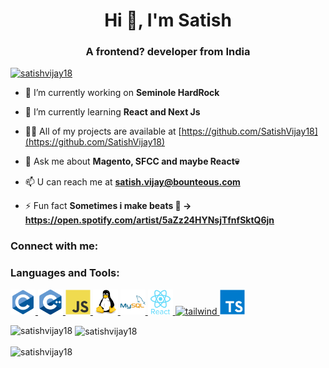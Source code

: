 <h1 align="center">Hi 👋, I'm Satish</h1>
<h3 align="center">A frontend? developer from India</h3>

<p align="left"> <a href="https://github.com/ryo-ma/github-profile-trophy"><img src="https://github-profile-trophy.vercel.app/?username=satishvijay18" alt="satishvijay18" /></a> </p>

- 🔭 I’m currently working on **Seminole HardRock**

- 🌱 I’m currently learning **React and Next Js**

- 👨‍💻 All of my projects are available at [https://github.com/SatishVijay18](https://github.com/SatishVijay18)

- 💬 Ask me about **Magento, SFCC and maybe React💀**

- 📫 U can reach me at **satish.vijay@bounteous.com**

- ⚡ Fun fact **Sometimes i make beats 🤖 -> https://open.spotify.com/artist/5aZz24HYNsjTfnfSktQ6jn**

<h3 align="left">Connect with me:</h3>
<p align="left">
</p>

<h3 align="left">Languages and Tools:</h3>
<p align="left"> <a href="https://www.cprogramming.com/" target="_blank" rel="noreferrer"> <img src="https://raw.githubusercontent.com/devicons/devicon/master/icons/c/c-original.svg" alt="c" width="40" height="40"/> </a> <a href="https://www.w3schools.com/cpp/" target="_blank" rel="noreferrer"> <img src="https://raw.githubusercontent.com/devicons/devicon/master/icons/cplusplus/cplusplus-original.svg" alt="cplusplus" width="40" height="40"/> </a> <a href="https://developer.mozilla.org/en-US/docs/Web/JavaScript" target="_blank" rel="noreferrer"> <img src="https://raw.githubusercontent.com/devicons/devicon/master/icons/javascript/javascript-original.svg" alt="javascript" width="40" height="40"/> </a> <a href="https://www.linux.org/" target="_blank" rel="noreferrer"> <img src="https://raw.githubusercontent.com/devicons/devicon/master/icons/linux/linux-original.svg" alt="linux" width="40" height="40"/> </a> <a href="https://www.mysql.com/" target="_blank" rel="noreferrer"> <img src="https://raw.githubusercontent.com/devicons/devicon/master/icons/mysql/mysql-original-wordmark.svg" alt="mysql" width="40" height="40"/> </a> <a href="https://reactjs.org/" target="_blank" rel="noreferrer"> <img src="https://raw.githubusercontent.com/devicons/devicon/master/icons/react/react-original-wordmark.svg" alt="react" width="40" height="40"/> </a> <a href="https://tailwindcss.com/" target="_blank" rel="noreferrer"> <img src="https://www.vectorlogo.zone/logos/tailwindcss/tailwindcss-icon.svg" alt="tailwind" width="40" height="40"/> </a> <a href="https://www.typescriptlang.org/" target="_blank" rel="noreferrer"> <img src="https://raw.githubusercontent.com/devicons/devicon/master/icons/typescript/typescript-original.svg" alt="typescript" width="40" height="40"/> </a> </p>

<p><img align="left" src="https://github-readme-stats.vercel.app/api/top-langs?username=satishvijay18&show_icons=true&theme=tokyonight&locale=en&layout=compact" alt="satishvijay18" /></p>

<p>&nbsp;<img align="center" src="https://github-readme-stats.vercel.app/api?username=satishvijay18&show_icons=true&theme=tokyonight&locale=en" alt="satishvijay18" /></p>

<p><img align="center" src="https://github-readme-streak-stats.herokuapp.com/?user=satishvijay18&theme=dark" alt="satishvijay18" /></p>
